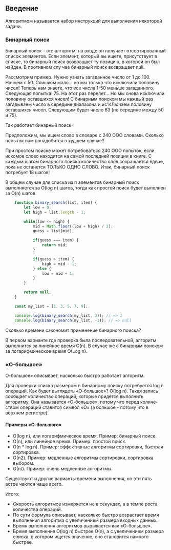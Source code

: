## Введение

Алгоритмом называется набор инструкций для выполнения некоторой задачи.

### Бинарный поиск

Бинарный поиск - это алгоритм; на входе он получает отсортированный список элементов. Если элемент, который вы ищете, присутствует в списке, то бинарный поиск возвращает ту позицию, в которой он был найден. В противном слу­ чае бинарный поиск возвращает null.

Рассмотрим пример. Нужно узнать загаданное число от 1 до 100. 
Начнем с 50. Слишком мало... но мы только что исключили половину чисел! Теперь нам знаете, что все числа 1-50 меньше загаданного. 
Следующая попытка: 75. На этот раз перелет... Но мы снова исключили половину оставшихся чисел! С бинарным поиском мы каждый раз загадываем число в середине диапазона и ис'КЛючаем половину оставшихся чисел. Следующим будет число 63 (по середине между 50 и 75).

Так работает бинарный поиск.

Предположим, мы ищем слово в словаре с 240 ООО словами. Сколько попыток нам понадобится в худшем случае?

При простом поиске может потребоваться 240 ООО попыток, если искомое слово находится на самой последней позиции в книге. С каждым шагом бинарного поиска количество слов сокращается вдвое, пока не останется ТОЛЬКО ОДНО СЛОВО. Итак, бинарный поиск потребует 18 шагов!

В об­щем случае для списка из п элементов бинарный поиск выполняется за O(log n) шагов, тогда как простой поиск будет выполнен за O(n) шагов.

```JavaScript
    function binary_search(list, item) {
        let low = 0;
        let high = list.length - 1;

        while(low <= high) {
            mid = Math.floor((low + high) / 2);
            guess = list[mid];

            if(guess === item) {
                return mid;
            }

            if(guess > item) {
                high = mid - 1;
            } else {
                low = mid + 1;
            }
        }

        return null;
    }

    const my_list = [1, 3, 5, 7, 9];

    console.log(binary_search(my_list, 3)); // => 1
    console.log(binary_search(my_list, -1)); // => null
```

Сколько времени сэкономит приме­нение бинарного поиска?

В первом варианте где проверка была последовательной, алгоритм выполнится за линейное время O(n). В случае же с бинарным поиском за логарифмическое время O(Log n).

### «О-большое»

О-большое» описывает, насколько быстро работает алгоритм.

Для проверки списка размером n бинарному поис­ку потребуется log n операций. Как будет выглядеть «О-большое»? O(log n).
Такая запись сообщает количество операций, которые придется выпол­нить алгоритму. Она называется «О-большое», потому что перед количе­ством операций ставится символ «O» (а большое - потому что в верхнем регистре).

#### Примеры «О-большого»
* O(log n), или логарифмическое время. Пример: бинарный поиск.
* О(n), или линейное время. Пример: простой поиск.
* О(n * log n). Пример: эффективные алгоритмы сортировки, быстрая сортировка.
* О(n2). Пример: медленные алгоритмы сортировки, сортировка выбо­ром.
* О(n/). Пример: очень медленные алгоритмы.

Существуют и другие варианты времени выполнения, но эти пять встре­ чаются чаще всего.

Итого: 
- Скорость алгоритмов измеряется не в секундах, а в темпе роста количе­ства операций.
- По сути формула описывает, насколько быстро возрастает время выпол­нения алгоритма с увеличением размера входных данных.
- Время выполнения алгоритмов выражается как «О-большое».
- Бремя выполнения O(log n) быстрее О(n), а с увеличением размера спи­ска, в котором ищется значение, оно становится намного быстрее.

